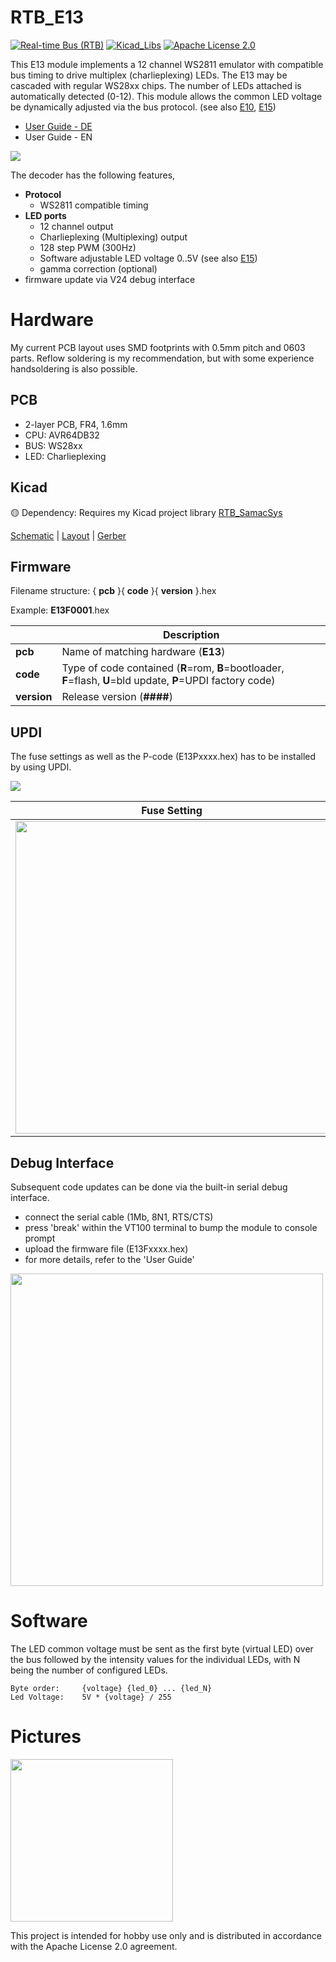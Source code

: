 # RTB_E13
[![Real-time Bus (RTB)](https://img.shields.io/badge/RTB_Project-FF6699)](https://www.rtb4dcc.de)
[![Kicad_Libs](https://img.shields.io/badge/Kicad_Libs-29C7FF)](https://github.com/git4dcc/RTB_SamacSys)
[![Apache License 2.0](https://img.shields.io/badge/license-Apache%20License%202.0-lightgray)](https://www.apache.org/licenses/LICENSE-2.0)

This E13 module implements a 12 channel WS2811 emulator with compatible bus timing to drive multiplex (charlieplexing) LEDs. The E13 may be cascaded with regular WS28xx chips. The number of LEDs attached is automatically detected (0-12). This module allows the common LED voltage be dynamically adjusted via the bus protocol.  (see also [E10](https://github.com/git4dcc/RTB_E10), [E15](https://github.com/git4dcc/RTB_E15))

- [User Guide - DE](https://rtb4dcc.de/ws2811_guide_de/)<br>
- User Guide - EN

<img src="https://rtb4dcc.de/wp-content/uploads/2024/01/E13_1-1.png">

The decoder has the following features,
- **Protocol**
  - WS2811 compatible timing
- **LED ports**
  - 12 channel output
  - Charlieplexing (Multiplexing) output
  - 128 step PWM (300Hz)
  - Software adjustable LED voltage 0..5V (see also [E15](https://github.com/git4dcc/RTB_E15))
  - gamma correction (optional)
- firmware update via V24 debug interface


# Hardware
My current PCB layout uses SMD footprints with 0.5mm pitch and 0603 parts. Reflow soldering is my recommendation, but with some experience handsoldering is also possible.

## PCB
- 2-layer PCB, FR4, 1.6mm
- CPU: AVR64DB32
- BUS: WS28xx
- LED: Charlieplexing

## Kicad
:yellow_circle: Dependency: Requires my Kicad project library [RTB_SamacSys](https://github.com/git4dcc/RTB_SamacSys)

[Schematic](doc/E13_schematic.pdf) | [Layout](doc/E13_layout.pdf) | [Gerber](gerber)

## Firmware
Filename structure: { **pcb** }{ **code** }{ **version** }.hex

Example: **E13F0001**.hex

|   | Description |
| --- | --- |
| **pcb** | Name of matching hardware (**E13**) |
| **code** | Type of code contained (**R**=rom, **B**=bootloader, **F**=flash, **U**=bld update, **P**=UPDI factory code) |
| **version** | Release version (**####**) |

## UPDI
The fuse settings as well as the P-code (E13Pxxxx.hex) has to be installed by using UPDI.<br>

<img src=https://rtb4dcc.de/wp-content/uploads/2024/07/un_E13_4.jpg>

| Fuse Setting | P-code Install |
| --- | --- |
|<img src="https://rtb4dcc.de/wp-content/uploads/2024/07/un_E13_Fuses.png" width=500>|<img src="https://rtb4dcc.de/wp-content/uploads/2024/07/un_E13_Mem.png" width=500>|

## Debug Interface
Subsequent code updates can be done via the built-in serial debug interface.<br>

- connect the serial cable (1Mb, 8N1, RTS/CTS)
- press 'break' within the VT100 terminal to bump the module to console prompt
- upload the firmware file (E13Fxxxx.hex)
- for more details, refer to the 'User Guide'

<img src="https://rtb4dcc.de/wp-content/uploads/2024/07/un_E13_Rom.png" width=500>

# Software
The LED common voltage must be sent as the first byte (virtual LED) over the bus followed by the intensity values for the individual LEDs, with N being the number of configured LEDs.
```
Byte order:     {voltage} {led_0} ... {led_N}
Led Voltage:    5V * {voltage} / 255
```

# Pictures
<img src=https://rtb4dcc.de/wp-content/uploads/2024/02/E13_3.jpg width=260>

This project is intended for hobby use only and is distributed in accordance with the Apache License 2.0 agreement.
